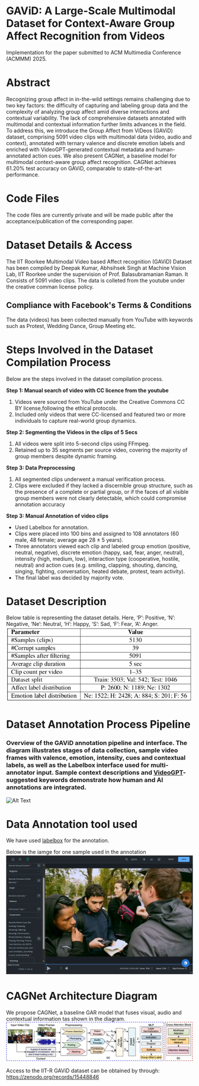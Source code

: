 # GAViD: A Large-Scale Multimodal Dataset for Context-Aware Group Affect Recognition from Videos
Implementation for the paper submitted to ACM Multimedia Conference (ACMMM) 2025.

# Abstract
Recognizing group affect in in-the-wild settings remains challenging due to two key factors: the difficulty of capturing and labeling group data and the complexity of analyzing group affect amid diverse interactions and contextual variability. The lack of comprehensive datasets annotated with multimodal and contextual information further limits advances in the field. To address this, we introduce the Group Affect from ViDeos (GAViD) dataset, comprising 5091 video clips with multimodal data (video, audio and context), annotated with ternary valence and discrete emotion labels and enriched with VideoGPT-generated contextual metadata and human-annotated action cues. We also present CAGNet, a baseline model for multimodal context-aware group affect recognition. CAGNet achieves 61.20% test accuracy on GAViD, comparable to state-of-the-art performance.


# Code Files
The code files are currently private and will be made public after the acceptance/publication of the corresponding paper.

# Dataset Details & Access
The IIT Roorkee Multimodal Video based Affect recognition (GAViD) Dataset has been compiled by Deepak Kumar, Abhsihsek Singh at Machine Vision Lab, IIT Roorkee under the supervision of Prof. Balasubramanian Raman. It Consists of 5091 video clips. The data is colleted from the youtube under the creative comman license policy.

## Compliance with Facebook's Terms & Conditions
The data (videos) has been collected manually from YouTube with keywords such as Protest, Wedding Dance, Group Meeting etc. 

# Steps Involved in the Dataset Compilation Process
Below are the steps involved in the dataset compilation process.

**Step 1: Manual search of video with CC licence from the youtube**
1. Videos were sourced from YouTube under the Creative Commons CC BY license,following the ethical protocols.
2. Included only videos that were CC-licensed and featured two or more individuals to capture real-world group dynamics.

**Step 2: Segmenting the Videos in the clips of 5 Secs**
1. All videos were split into 5-second clips using FFmpeg.
2. Retained up to 35 segments per source video, covering the majority of group members despite dynamic framing.

**Step 3: Data Preprocessing**
1. All segmented clips underwent a manual verification process.
2. Clips were excluded if they lacked a discernible group structure, such as the presence of a complete or partial group, or if the faces of all visible group members were not clearly detectable, which could compromise annotation accuracy

**Step 3: Manual Annotation of video clips**
- Used Labelbox for annotation.
- Clips were placed into 100 bins and assigned to 108 annotators (60 male, 48 female; average age 28 ± 5 years).
- Three annotators viewed each clip and labeled group emotion (positive, neutral, negative), discrete emotion (happy, sad, fear, anger, neutral), intensity (high, medium, low), interaction type (cooperative, hostile, neutral) and action cues (e.g. smiling, clapping, shouting, dancing, singing, fighting, conversation, heated debate, protest, team activity).
- The final label was decided by majority vote.

# Dataset Description
Below table is representing the dataset details. Here, ‘P’: Positive, ‘N’: Negative, ‘Ne’: Neutral, ‘H’: Happy, ‘S’: Sad, ‘F’: Fear, ‘A’: Anger.
![Alt Text](/Dataset_Details.png)

# Dataset Annotation Process Pipeline
### Overview of the GAViD annotation pipeline and interface. The diagram illustrates stages of data collection, sample video frames with valence, emotion, intensity, cues and contextual labels, as well as the Labelbox interface used for multi-annotator input. Sample context descriptions and [VideoGPT](https://github.com/mbzuai-oryx/Video-ChatGPT)-suggested keywords demonstrate how human and AI annotations are integrated.
![Alt Text](/fig_DataCompilation.png)

# Data Annotation tool used
We have used [labelbox](https://labelbox.com/) for the annotation.

Below is the iamge for one sample used in the annotation
![Alt Text](/labelbox.png)

# CAGNet Architecture Diagram
We propose CAGNet, a baseline GAR model that fuses visual, audio and contextual information tas shown in the diagram.
![Alt_Text](/fig_CAGNet.png)

Access to the IIT-R GAViD dataset can be obtained by through: https://zenodo.org/records/15448846

